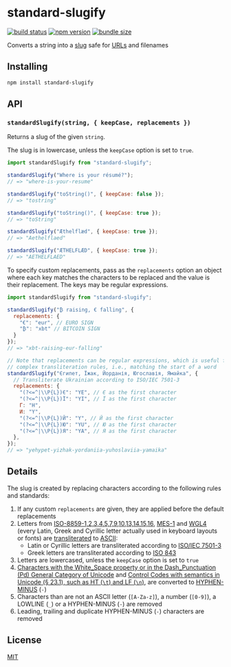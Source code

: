 # standard-slugify

[![build status](https://github.com/rtomrud/standard-slugify/workflows/build/badge.svg)](https://github.com/rtomrud/standard-slugify/actions?query=branch%3Amaster+workflow%3Abuild)
[![npm version](https://badgen.net/npm/v/standard-slugify)](https://www.npmjs.com/package/standard-slugify)
[![bundle size](https://badgen.net/bundlephobia/minzip/standard-slugify)](https://bundlephobia.com/result?p=standard-slugify)

Converts a string into a [slug](#details) safe for [URLs](https://tools.ietf.org/html/rfc3986) and filenames

## Installing

```bash
npm install standard-slugify
```

## API

### `standardSlugify(string, { keepCase, replacements })`

Returns a slug of the given `string`.

The slug is in lowercase, unless the `keepCase` option is set to `true`.

```js
import standardSlugify from "standard-slugify";

standardSlugify("Where is your résumé?");
// => "where-is-your-resume"

standardSlugify("toString()", { keepCase: false });
// => "tostring"

standardSlugify("toString()", { keepCase: true });
// => "toString"

standardSlugify("Æthelflæd", { keepCase: true });
// => "Aethelflaed"

standardSlugify("ÆTHELFLÆD", { keepCase: true });
// => "AETHELFLAED"
```

To specify custom replacements, pass as the `replacements` option an object where each key matches the characters to be replaced and the value is their replacement. The keys may be regular expressions.

```js
import standardSlugify from "standard-slugify";

standardSlugify("₿ raising, € falling", {
  replacements: {
    "€": "eur", // EURO SIGN
    "₿": "xbt" // BITCOIN SIGN
  }
});
// => "xbt-raising-eur-falling"

// Note that replacements can be regular expressions, which is useful for
// complex transliteration rules, i.e., matching the start of a word
standardSlugify("Єгипет, Їжак, Йорданія, Югославія, Ямайка", {
  // Transliterate Ukrainian according to ISO/IEC 7501-3
  replacements: {
    "(?<=^|\\P{L})Є": "YE", // Є as the first character
    "(?<=^|\\P{L})Ї": "YI", // Ї as the first character
    Г: "H",
    И: "Y",
    "(?<=^|\\P{L})Й": "Y", // Й as the first character
    "(?<=^|\\P{L})Ю": "YU", // Ю as the first character
    "(?<=^|\\P{L})Я": "YA", // Я as the first character
  },
});
// => "yehypet-yizhak-yordaniia-yuhoslaviia-yamaika"
```

## Details

The slug is created by replacing characters according to the following rules and standards:

1. If any custom `replacements` are given, they are applied before the default replacements
2. Letters from [ISO-8859-1,2,3,4,5,7,9,10,13,14,15,16](https://en.wikipedia.org/wiki/ISO/IEC_8859), [MES-1](http://www.evertype.com/standards/iso10646/pdf/cwa13873.pdf) and [WGL4](https://en.wikipedia.org/wiki/Windows_Glyph_List_4) (every Latin, Greek and Cyrillic letter actually used in keyboard layouts or fonts) are [transliterated](https://en.wikipedia.org/wiki/Transliteration) to [ASCII](https://en.wikipedia.org/wiki/ASCII):
   - Latin or Cyrillic letters are transliterated according to [ISO/IEC 7501-3](https://www.icao.int/publications/Documents/9303_p3_cons_en.pdf)
   - Greek letters are transliterated according to [ISO 843](https://en.wikipedia.org/wiki/ISO_843)
3. Letters are lowercased, unless the `keepCase` option is set to `true`
4. [Characters with the White_Space property or in the Dash_Punctuation (Pd) General Category of Unicode](https://www.unicode.org/Public/UCD/latest/ucd/PropList.txt) and [Control Codes with semantics in Unicode (§ 23.1), such as HT (`\t`) and LF (`\n`)](https://www.unicode.org/versions/Unicode13.0.0/ch23.pdf), are converted to [HYPHEN-MINUS](https://en.wikipedia.org/wiki/Hyphen-minus) (`-`)
5. Characters than are not an ASCII letter (`[A-Za-z]`), a number (`[0-9]`), a LOWLINE (`_`) or a HYPHEN-MINUS (`-`) are removed
6. Leading, trailing and duplicate HYPHEN-MINUS (`-`) characters are removed

## License

[MIT](./LICENSE)
